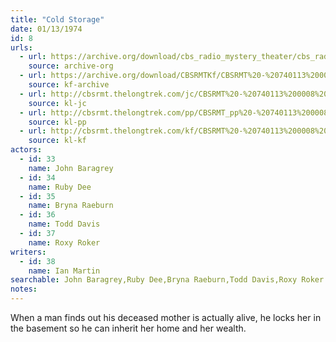 ```yaml
---
title: "Cold Storage"
date: 01/13/1974
id: 8
urls: 
  - url: https://archive.org/download/cbs_radio_mystery_theater/cbs_radio_mystery_theater-0001-0050.zip/cbs_radio_mystery_theater-0001-0050%2Fcbsrmt_0008_cold_storage.mp3
    source: archive-org
  - url: https://archive.org/download/CBSRMTKf/CBSRMT%20-%20740113%200008%20Cold%20Storage_kf.mp3
    source: kf-archive
  - url: http://cbsrmt.thelongtrek.com/jc/CBSRMT%20-%20740113%200008%20Cold%20Storage%20vbr%20fb2_jc.mp3
    source: kl-jc
  - url: http://cbsrmt.thelongtrek.com/pp/CBSRMT_pp%20-%20740113%200008%20Cold%20Storage.mp3
    source: kl-pp
  - url: http://cbsrmt.thelongtrek.com/kf/CBSRMT%20-%20740113%200008%20Cold%20Storage_kf.mp3
    source: kl-kf
actors:  
  - id: 33
    name: John Baragrey  
  - id: 34
    name: Ruby Dee  
  - id: 35
    name: Bryna Raeburn  
  - id: 36
    name: Todd Davis  
  - id: 37
    name: Roxy Roker
writers:  
  - id: 38
    name: Ian Martin
searchable: John Baragrey,Ruby Dee,Bryna Raeburn,Todd Davis,Roxy Roker Ian Martin
notes:  
---
```

When a man finds out his deceased mother is actually alive, he locks her in the basement so he can inherit her home and her wealth.